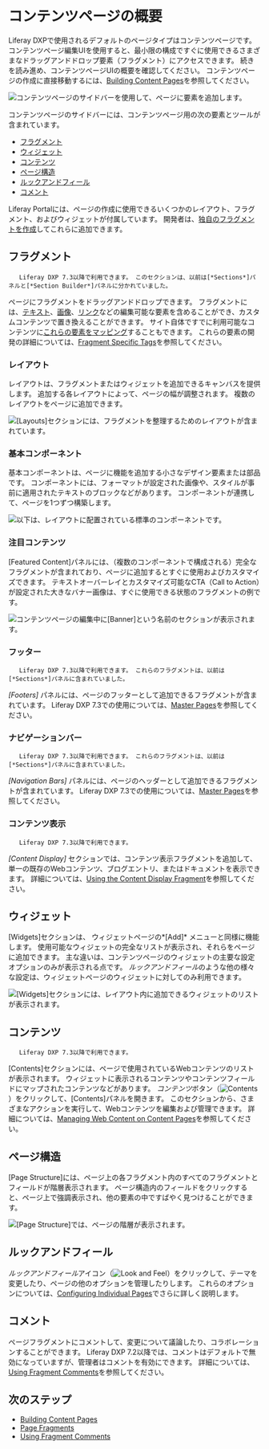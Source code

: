 # コンテンツページの概要

Liferay DXPで使用されるデフォルトのページタイプはコンテンツページです。 コンテンツページ編集UIを使用すると、最小限の構成ですぐに使用できるさまざまなドラッグアンドドロップ要素（フラグメント）にアクセスできます。 続きを読み進め、コンテンツページUIの概要を確認してください。 コンテンツページの作成に直接移動するには、[Building Content Pages](./building-content-pages.md)を参照してください。

![コンテンツページのサイドバーを使用して、ページに要素を追加します。](./content-pages-overview/images/14.png)

コンテンツページのサイドバーには、コンテンツページ用の次の要素とツールが含まれています。

  - [フラグメント](#fragments)
  - [ウィジェット](#widgets)
  - [コンテンツ](#contents)
  - [ページ構造](#page-structure)
  - [ルックアンドフィール](#look-and-feel)
  - [コメント](#comments)

Liferay Portalには、ページの作成に使用できるいくつかのレイアウト、フラグメント、およびウィジェットが付属しています。 開発者は、[独自のフラグメントを作成](./README.md#dev-guide)してこれらに追加できます。

## フラグメント

``` note::
   Liferay DXP 7.3以降で利用できます。 このセクションは、以前は[*Sections*]パネルと[*Section Builder*]パネルに分かれていました。
```

ページにフラグメントをドラッグアンドドロップできます。 フラグメントには、[テキスト](./building-content-pages.md#modify-editable-text)、[画像](./building-content-pages.md#modify-editable-images)、[リンク](./building-content-pages.md#modify-editable-links)などの編集可能な要素を含めることができ、カスタムコンテンツで置き換えることができます。 サイト自体ですでに利用可能なコンテンツに[これらの要素をマッピング](./building-content-pages.md#mapping-elements)することもできます。 これらの要素の開発の詳細については、[Fragment Specific Tags](./README.md#using-fragments)を参照してください。

### レイアウト

レイアウトは、フラグメントまたはウィジェットを追加できるキャンバスを提供します。 追加する各レイアウトによって、ページの幅が調整されます。 複数のレイアウトをページに追加できます。

![[Layouts]セクションには、フラグメントを整理するためのレイアウトが含まれています。](content-pages-overview/images/16.png)

### 基本コンポーネント

基本コンポーネントは、ページに機能を追加する小さなデザイン要素または部品です。 コンポーネントには、フォーマットが設定された画像や、スタイルが事前に適用されたテキストのブロックなどがあります。 コンポーネントが連携して、ページを1つずつ構築します。

![以下は、レイアウトに配置されている標準のコンポーネントです。](./content-pages-overview/images/05.png)

### 注目コンテンツ

[Featured Content]パネルには、（複数のコンポーネントで構成される）完全なフラグメントが含まれており、ページに追加するとすぐに使用およびカスタマイズできます。 テキストオーバーレイとカスタマイズ可能なCTA（Call to Action）が設定された大きなバナー画像は、すぐに使用できる状態のフラグメントの例です。

<!-- An image with better text contrast would probably be a better example here - to help the image / text / CTA button stand out from one another more. -->

![コンテンツページの編集中に[Banner]という名前のセクションが表示されます。](./content-pages-overview/images/01.png)

### フッター

``` note::
   Liferay DXP 7.3以降で利用できます。 これらのフラグメントは、以前は[*Sections*]パネルに含まれていました。
```

*[Footers]* パネルには、ページのフッターとして追加できるフラグメントが含まれています。 Liferay DXP 7.3での使用については、[Master Pages](./README.md#creating-pages)を参照してください。

### ナビゲーションバー

``` note::
   Liferay DXP 7.3以降で利用できます。 これらのフラグメントは、以前は[*Sections*]パネルに含まれていました。
```

*[Navigation Bars]* パネルには、ページのヘッダーとして追加できるフラグメントが含まれています。 Liferay DXP 7.3での使用については、[Master Pages](./README.md#creating-pages)を参照してください。

### コンテンツ表示

``` note::
   Liferay DXP 7.3以降で利用できます。
```
*[Content Display]* セクションでは、コンテンツ表示フラグメントを追加して、単一の既存のWebコンテンツ、ブログエントリ、またはドキュメントを表示できます。 詳細については、[Using the Content Display Fragment](./README.md#using-fragments)を参照してください。 <!--Including this doc in the Page Fragments section-->

## ウィジェット

<!-- Suggestion for improving this content:

Rather than spend valuable real estate here comparing to how its different from a widget page - we should focus on what it is here:

"The widgets section shows a full list of out of the box applications and tools. There are some limitations to using a widget on a content page that distinguish it from its use on a widget page. See "Using Widgets on a Content Page" for more information."

-->

[Widgets]セクションは、 	ウィジェットページの*[Add]* メニューと同様に機能します。 使用可能なウィジェットの完全なリストが表示され、それらをページに追加できます。 主な違いは、コンテンツページのウィジェットの主要な設定オプションのみが表示される点です。 *ルックアンドフィール*のような他の様々な設定は、ウィジェットページのウィジェットに対してのみ利用できます。

![[Widgets]セクションには、レイアウト内に追加できるウィジェットのリストが表示されます。](./content-pages-overview/images/06.png)

## コンテンツ

``` note::
   Liferay DXP 7.3以降で利用できます。
```

[Contents]セクションには、ページで使用されているWebコンテンツのリストが表示されます。 ウィジェットに表示されるコンテンツやコンテンツフィールドにマップされたコンテンツなどがあります。 *コンテンツ*ボタン（![Contents](../../images/icon-contents.png)）をクリックして、[Contents]パネルを開きます。 このセクションから、さまざまなアクションを実行して、Webコンテンツを編集および管理できます。 詳細については、[Managing Web Content on Content Pages](./managing-web-content-on-content-pages.md)を参照してください。

## ページ構造

[Page Structure]には、ページ上の各フラグメント内のすべてのフラグメントとフィールドが階層表示されます。 ページ構造内のフィールドをクリックすると、ページ上で強調表示され、他の要素の中ですばやく見つけることができます。

![[Page Structure]では、ページの階層が表示されます。](./content-pages-overview/images/08.png)

## ルックアンドフィール

*ルックアンドフィール*アイコン（![Look and Feel](../../images/icon-look-and-feel.png)）をクリックして、テーマを変更したり、ページの他のオプションを管理したりします。 これらのオプションについては、[Configuring Individual Pages](./06-configuring-individual-pages.md#look-and-feel)でさらに詳しく説明します。

## コメント

ページフラグメントにコメントして、変更について議論したり、コラボレーションすることができます。 Liferay DXP 7.2以降では、コメントはデフォルトで無効になっていますが、管理者はコメントを有効にできます。 詳細については、[Using Fragment Comments](./using-fragment-comments.md)を参照してください。

## 次のステップ

  - [Building Content Pages](./building-content-pages.md)
  - [Page Fragments](./README.md#using-fragments)
  - [Using Fragment Comments](./using-fragment-comments.md)
